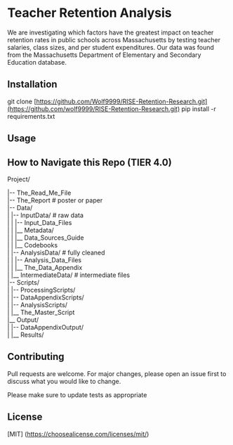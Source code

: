 # Teacher Retention Analysis
We are investigating which factors have the greatest impact on teacher retention rates in public schools across Massachusetts by testing teacher salaries, class sizes, and per student expenditures. Our data was found from the Massachusetts Department of Elementary and Secondary Education database.

## Installation
git clone [https://github.com/Wolf9999/RISE-Retention-Research.git](https://github.com/wolf9999/RISE-Retention-Research.git)
pip install -r requirements.txt

## Usage

## How to Navigate this Repo (TIER 4.0)
Project/

|-- The_Read_Me_File \
|-- The_Report       # poster or paper \
|-- Data/ \
|   |-- InputData/          # raw data \
|   |   |-- Input_Data_Files \
|   |   |__ Metadata/ \
|   |       |__ Data_Sources_Guide \
|   |       |__ Codebooks \
|   |-- AnalysisData/           # fully cleaned \
|   |   |-- Analysis_Data_Files \
|   |   |__ The_Data_Appendix \
|   |__ IntermediateData/          # intermediate files \
|-- Scripts/ \
|   |-- ProcessingScripts/ \
|   |-- DataAppendixScripts/ \
|   |-- AnalysisScripts/ \
|   |__ The_Master_Script \
|__ Output/ \
|   |-- DataAppendixOutput/ \
|   |__ Results/


## Contributing
Pull requests are welcome. For major changes, please open an issue first to discuss what you would like to change.

Please make sure to update tests as appropriate

## License
[MIT] (https://choosealicense.com/licenses/mit/)







